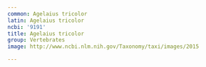 ```yaml
---
common: Agelaius tricolor
latin: Agelaius tricolor
ncbi: '9191'
title: Agelaius tricolor
group: Vertebrates
image: http://www.ncbi.nlm.nih.gov/Taxonomy/taxi/images/2015

---
```

